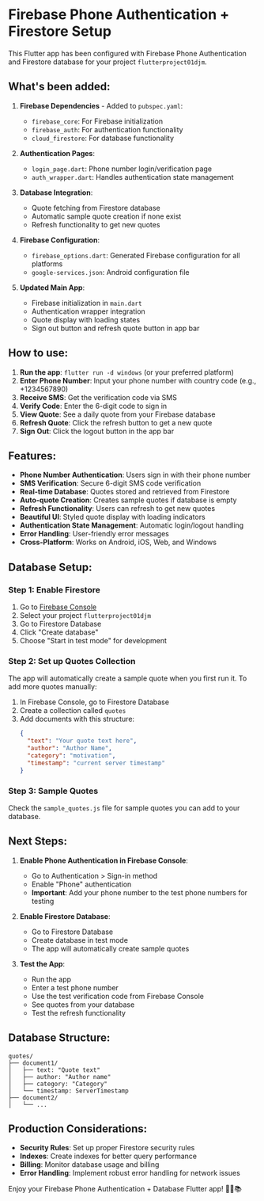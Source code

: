 # Firebase Phone Authentication + Firestore Setup

This Flutter app has been configured with Firebase Phone Authentication and Firestore database for your project `flutterproject01djm`.

## What's been added:

1. **Firebase Dependencies** - Added to `pubspec.yaml`:
   - `firebase_core`: For Firebase initialization
   - `firebase_auth`: For authentication functionality
   - `cloud_firestore`: For database functionality

2. **Authentication Pages**:
   - `login_page.dart`: Phone number login/verification page
   - `auth_wrapper.dart`: Handles authentication state management

3. **Database Integration**:
   - Quote fetching from Firestore database
   - Automatic sample quote creation if none exist
   - Refresh functionality to get new quotes

4. **Firebase Configuration**:
   - `firebase_options.dart`: Generated Firebase configuration for all platforms
   - `google-services.json`: Android configuration file

5. **Updated Main App**:
   - Firebase initialization in `main.dart`
   - Authentication wrapper integration
   - Quote display with loading states
   - Sign out button and refresh quote button in app bar

## How to use:

1. **Run the app**: `flutter run -d windows` (or your preferred platform)
2. **Enter Phone Number**: Input your phone number with country code (e.g., +1234567890)
3. **Receive SMS**: Get the verification code via SMS
4. **Verify Code**: Enter the 6-digit code to sign in
5. **View Quote**: See a daily quote from your Firebase database
6. **Refresh Quote**: Click the refresh button to get a new quote
7. **Sign Out**: Click the logout button in the app bar

## Features:

- **Phone Number Authentication**: Users sign in with their phone number
- **SMS Verification**: Secure 6-digit SMS code verification
- **Real-time Database**: Quotes stored and retrieved from Firestore
- **Auto-quote Creation**: Creates sample quotes if database is empty
- **Refresh Functionality**: Users can refresh to get new quotes
- **Beautiful UI**: Styled quote display with loading indicators
- **Authentication State Management**: Automatic login/logout handling
- **Error Handling**: User-friendly error messages
- **Cross-Platform**: Works on Android, iOS, Web, and Windows

## Database Setup:

### Step 1: Enable Firestore
1. Go to [Firebase Console](https://console.firebase.google.com/)
2. Select your project `flutterproject01djm`
3. Go to Firestore Database
4. Click "Create database"
5. Choose "Start in test mode" for development

### Step 2: Set up Quotes Collection
The app will automatically create a sample quote when you first run it. To add more quotes manually:

1. In Firebase Console, go to Firestore Database
2. Create a collection called `quotes`
3. Add documents with this structure:
   ```json
   {
     "text": "Your quote text here",
     "author": "Author Name",
     "category": "motivation",
     "timestamp": "current server timestamp"
   }
   ```

### Step 3: Sample Quotes
Check the `sample_quotes.js` file for sample quotes you can add to your database.

## Next Steps:

1. **Enable Phone Authentication in Firebase Console**:
   - Go to Authentication > Sign-in method
   - Enable "Phone" authentication
   - **Important**: Add your phone number to the test phone numbers for testing

2. **Enable Firestore Database**:
   - Go to Firestore Database
   - Create database in test mode
   - The app will automatically create sample quotes

3. **Test the App**:
   - Run the app
   - Enter a test phone number
   - Use the test verification code from Firebase Console
   - See quotes from your database
   - Test the refresh functionality

## Database Structure:

```
quotes/
├── document1/
│   ├── text: "Quote text"
│   ├── author: "Author name"
│   ├── category: "Category"
│   └── timestamp: ServerTimestamp
├── document2/
│   └── ...
```

## Production Considerations:

- **Security Rules**: Set up proper Firestore security rules
- **Indexes**: Create indexes for better query performance
- **Billing**: Monitor database usage and billing
- **Error Handling**: Implement robust error handling for network issues

Enjoy your Firebase Phone Authentication + Database Flutter app! 📱🔐📚

